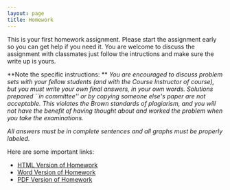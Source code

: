 ```yaml
---
layout: page
title: Homework
---
```



This is your first homework assignment. Please start the assignment early so you can get help if you need it. You are welcome to discuss the assignment with classmates just follow the intructions and make sure the write up is yours. 

**Note the specific instructions: ** *You are encouraged to discuss problem sets with your fellow students (and with the Course Instructor of course), but you must write your own final answers, in your own words. Solutions prepared ``in committee'' or by copying someone else's paper are not acceptable.  This violates the Brown standards of plagiarism, and you will not have the benefit of having thought about and worked the problem when you take the examinations.*

*All answers must be in complete sentences and all graphs must be properly labeled.*


Here are some important links:

- [HTML Version of Homework](../hw1.html)
- [Word Version of Homework](https://raw.githubusercontent.com/php-1510-2510/php-1510-2510.github.io/master/homework/hw1.docx)
- [PDF Version of Homework](https://raw.githubusercontent.com/php-1510-2510/php-1510-2510.github.io/master/homework/hw1.pdf)
